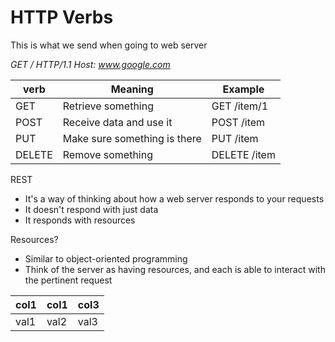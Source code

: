 # HTTP Verbs

 This is what we send when going to web server

_GET / HTTP/1.1
Host: www.google.com_

verb   | Meaning                      | Example
-------|------------------------------|-------------
GET    | Retrieve something           | GET /item/1
POST   | Receive data and use it      | POST /item
PUT    | Make sure something is there | PUT /item
DELETE | Remove something             | DELETE /item


REST  
* It's a way of thinking about how a web server responds to your requests
* It doesn't respond with just data
* It responds with resources

Resources?
* Similar to object-oriented programming
* Think of the server as having resources, and each is able to interact with the
    pertinent request

col1|col1|col3
--|---|--
val1|val2|val3
